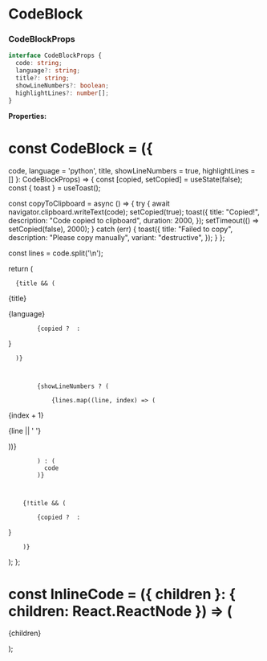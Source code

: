 # CodeBlock

### CodeBlockProps

```typescript
interface CodeBlockProps {
  code: string;
  language?: string;
  title?: string;
  showLineNumbers?: boolean;
  highlightLines?: number[];
}
```

**Properties:**


# const CodeBlock = ({ 
  code, 
  language = 'python', 
  title, 
  showLineNumbers = true,
  highlightLines = []
}: CodeBlockProps) => {
  const [copied, setCopied] = useState(false);
  const { toast } = useToast();

  const copyToClipboard = async () => {
    try {
      await navigator.clipboard.writeText(code);
      setCopied(true);
      toast({
        title: "Copied!",
        description: "Code copied to clipboard",
        duration: 2000,
      });
      setTimeout(() => setCopied(false), 2000);
    } catch (err) {
      toast({
        title: "Failed to copy",
        description: "Please copy manually",
        variant: "destructive",
      });
    }
  };

  const lines = code.split('\n');

  return (
    
      {title && (
        
          
            
{title}

            
{language}

          
          
            {copied ?  : 
}

        
      )}
      
        
          
            {showLineNumbers ? (
              
                {lines.map((line, index) => (
                  
                    
{index + 1}

                    
{line || ' '}

                  
))}

            ) : (
              code
            )}
          


        {!title && (
          
            {copied ?  : 
}

        )}
      


  );
};

# const InlineCode = ({ children }: { children: React.ReactNode }) => (
  
{children}

);